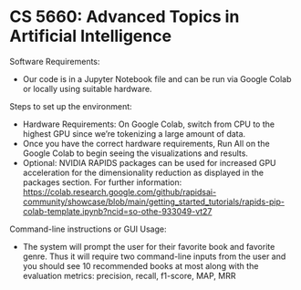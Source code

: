 # CS 5660: Advanced Topics in Artificial Intelligence

Software Requirements: 
  - Our code is in a Jupyter Notebook file and can be run via Google Colab or locally using suitable hardware.


Steps to set up the environment: 
  - Hardware Requirements: On Google Colab, switch from CPU to the highest GPU since we’re tokenizing a large amount of data.
  - Once you have the correct hardware requirements, Run All on the Google Colab to begin seeing the visualizations and results. 
  - Optional: NVIDIA RAPIDS packages can be used for increased GPU acceleration for the dimensionality reduction as displayed in the packages section. For further information:
  https://colab.research.google.com/github/rapidsai-community/showcase/blob/main/getting_started_tutorials/rapids-pip-colab-template.ipynb?ncid=so-othe-933049-vt27



Command-line instructions or GUI Usage: 

- The system will prompt the user for their favorite book and favorite genre. Thus it will require two command-line inputs from the user and you should see 10 recommended books at most along with the evaluation metrics: precision, recall, f1-score, MAP, MRR
